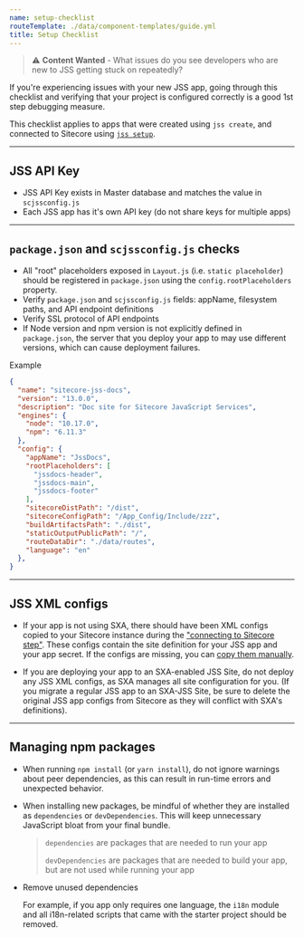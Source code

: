 ```yaml
---
name: setup-checklist
routeTemplate: ./data/component-templates/guide.yml
title: Setup Checklist
---
```


> ⚠️ **Content Wanted** - What issues do you see developers who are new to JSS getting stuck on repeatedly?

If you're experiencing issues with your new JSS app, going through this checklist and verifying that your project is configured correctly is a good 1st step debugging measure.

This checklist applies to apps that were created using `jss create`, and connected to Sitecore using [`jss setup`](/docs/getting-started/app-deployment#step-1-setup-connection-information).

---

## JSS API Key
- JSS API Key exists in Master database and matches the value in `scjssconfig.js`
- Each JSS app has it's own API key (do not share keys for multiple apps)

---

## `package.json` and `scjssconfig.js` checks
- All "root" placeholders exposed in `Layout.js` (i.e. `static placeholder`) should be registered in `package.json` using the `config.rootPlaceholders` property.
- Verify `package.json` and `scjssconfig.js` fields: appName, filesystem paths, and API endpoint definitions
- Verify SSL protocol of API endpoints
- If Node version and npm version is not explicitly defined in `package.json`, the server that you deploy your app to may use different versions, which can cause deployment failures.

Example
```json
{
  "name": "sitecore-jss-docs",
  "version": "13.0.0",
  "description": "Doc site for Sitecore JavaScript Services",
  "engines": {
    "node": "10.17.0",
    "npm": "6.11.3"
  },
  "config": {
    "appName": "JssDocs",
    "rootPlaceholders": [
      "jssdocs-header",
      "jssdocs-main",
      "jssdocs-footer"
    ],
    "sitecoreDistPath": "/dist",
    "sitecoreConfigPath": "/App_Config/Include/zzz",
    "buildArtifactsPath": "./dist",
    "staticOutputPublicPath": "/",
    "routeDataDir": "./data/routes",
    "language": "en"
  },
}
```

---

## JSS XML configs
- If your app is not using SXA, there should have been XML configs copied to your Sitecore instance during the ["connecting to Sitecore step"](/docs/getting-started/app-deployment#automatic-config-deployment-recommended). These configs contain the site definition for your JSS app and your app secret. If the configs are missing, you can [copy them manually](/docs/getting-started/app-deployment#manual-config-deployment).

- If you are deploying your app to an SXA-enabled JSS Site, do not deploy any JSS XML configs, as SXA manages all site configuration for you. (If you migrate a regular JSS app to an SXA-JSS Site, be sure to delete the original JSS app configs from Sitecore as they will conflict with SXA's definitions).

---

## Managing npm packages
- When running `npm install` (or `yarn install`), do not ignore warnings about peer dependencies, as this can result in run-time errors and unexpected behavior.
- When installing new packages, be mindful of whether they are installed as `dependencies` or `devDependencies`. This will keep unnecessary JavaScript bloat from your final bundle.

  > `dependencies` are packages that are needed to run your app
  >
  > `devDependencies` are packages that are needed to build your app, but are not used while running your app

- Remove unused dependencies

  For example, if you app only requires one language, the `i18n` module and all i18n-related scripts that came with the starter project should be removed.
